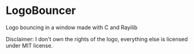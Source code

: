 # LogoBouncer
Logo bouncing in a window made with C and Rayilib

Disclaimer: I don't own the rights of the logo, everything else is licensed under MIT license.
